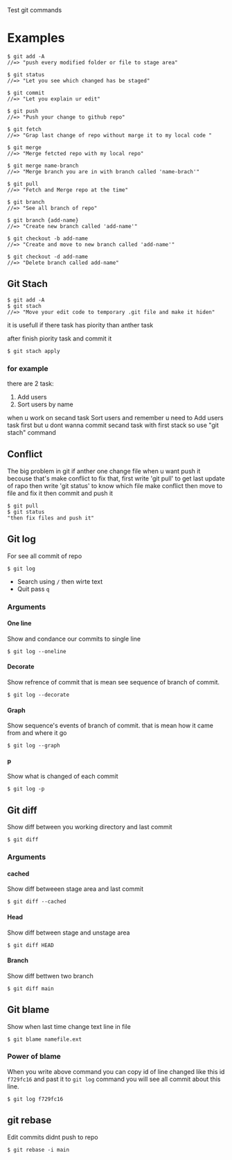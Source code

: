 Test git commands

# Examples

```
$ git add -A
//=> "push every modified folder or file to stage area"
```

``` 
$ git status
//=> "Let you see which changed has be staged"
```

```
$ git commit
//=> "Let you explain ur edit"
```

```
$ git push
//=> "Push your change to github repo"
```

```
$ git fetch 
//=> "Grap last change of repo without marge it to my local code "
```

```
$ git merge 
//=> "Merge fetcted repo with my local repo"
```
```
$ git merge name-branch
//=> "Merge branch you are in with branch called 'name-brach'"
```

```
$ git pull 
//=> "Fetch and Merge repo at the time"
```
```
$ git branch
//=> "See all branch of repo"
```

```
$ git branch {add-name}
//=> "Create new branch called 'add-name'"
```
```
$ git checkout -b add-name
//=> "Create and move to new branch called 'add-name'"
```

```
$ git checkout -d add-name
//=> "Delete branch called add-name"
```

## Git Stach
```
$ git add -A
$ git stach 
//=> "Move your edit code to temporary .git file and make it hiden"
```
it is usefull if there task has piority than anther task

after finish piority task and commit it 
``` 
$ git stach apply 
```

### for  example 

there are 2 task: 
1. Add users
2. Sort users by name

when u work on secand task Sort users and remember u need to Add users task first but u dont wanna commit secand task with first stack so use "git stach" command 

## Conflict 

The big problem in git if anther one change file when u want push it becouse that's make conflict to fix that, first write 'git pull' to get last update of rapo then write 'git status' to know which file make conflict then move to file and fix it then commit and push it

```
$ git pull 
$ git status 
"then fix files and push it"
```

## Git log

For see all commit of repo 

```
$ git log
```
- Search using `/` then wirte text
- Quit pass `q`

### Arguments

#### One line
Show and condance our commits to single line

``` 
$ git log --oneline
```

#### Decorate
Show refrence of commit that is mean see sequence of branch of commit.

``` 
$ git log --decorate
```
#### Graph
Show sequence's events of branch of commit. 
that is mean how it came from and where it go 


``` 
$ git log --graph
```

#### p
Show what is changed of each commit


``` 
$ git log -p
```

## Git diff

Show diff between you working directory and last commit

`$ git diff `

### Arguments

#### cached 

Show diff betweeen stage area and last commit

`$ git diff --cached`

#### Head

Show diff between stage and unstage area

`$ git diff HEAD`

#### Branch
Show diff bettwen two branch

`$ git diff main`

## Git blame
Show when last time change text line in file

```
$ git blame namefile.ext
```
### Power of blame
When you write above command you can copy id of line changed like this id `f729fc16` and past it to `git log` command you will see all commit about this line.
```
$ git log f729fc16
```
## git rebase

Edit commits didnt push to repo

```
$ git rebase -i main
```